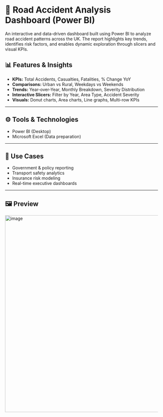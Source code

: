 # 🚦 Road Accident Analysis Dashboard (Power BI)

An interactive and data-driven dashboard built using Power BI to analyze road accident patterns across the UK. The report highlights key trends, identifies risk factors, and enables dynamic exploration through slicers and visual KPIs.


## 📊 Features & Insights

- **KPIs:** Total Accidents, Casualties, Fatalities, % Change YoY  
- **Comparisons:** Urban vs Rural, Weekdays vs Weekends  
- **Trends:** Year-over-Year, Monthly Breakdown, Severity Distribution  
- **Interactive Slicers:** Filter by Year, Area Type, Accident Severity  
- **Visuals:** Donut charts, Area charts, Line graphs, Multi-row KPIs

---

## ⚙️ Tools & Technologies
- Power BI (Desktop)
- Microsoft Excel (Data preparation)

---

## 📌 Use Cases
- Government & policy reporting  
- Transport safety analytics  
- Insurance risk modeling  
- Real-time executive dashboards

---

## 🖼️ Preview

<img width="1162" height="649" alt="image" src="https://github.com/user-attachments/assets/d19933f6-72d8-4de5-8f0c-a40b22f30a11" />

